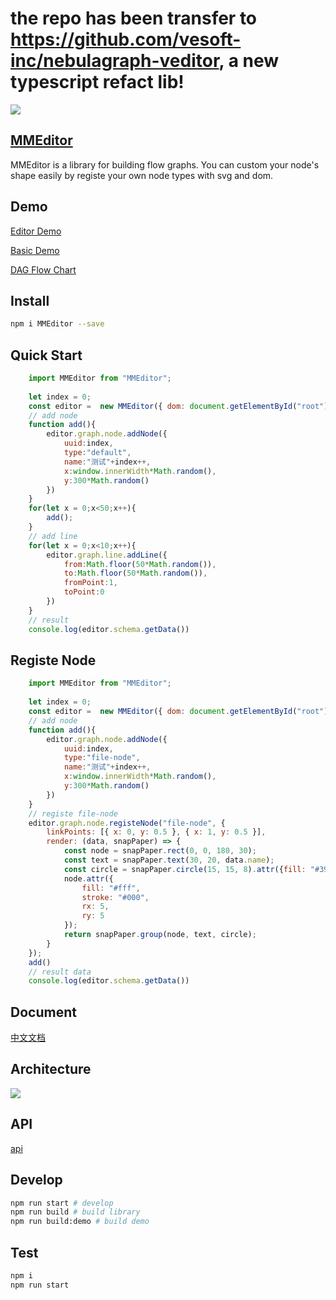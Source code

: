 # the repo has been transfer to https://github.com/vesoft-inc/nebulagraph-veditor, a new typescript refact lib!

![](https://mizy.github.io/MMEditor/snapshot.png)
## [MMEditor](https://mizy.github.io/MMEditor)

MMEditor is a library for building flow graphs. You can custom your node's shape easily by registe your own node types with svg and dom.

## Demo

[Editor Demo](https://mizy.github.io/MMEditor/public/)

[Basic Demo](https://mizy.github.io/MMEditor/public/basic.html)

[DAG Flow Chart](https://mizy.github.io/MMEditor/public/flowChart.html)

## Install
```sh
npm i MMEditor --save
```

## Quick Start
```javascript
	import MMEditor from "MMEditor";
	
	let index = 0;
	const editor =  new MMEditor({ dom: document.getElementById("root")});
	// add node
	function add(){
		editor.graph.node.addNode({
			uuid:index,
			type:"default",
			name:"测试"+index++,
			x:window.innerWidth*Math.random(),
			y:300*Math.random()
		})
	}
	for(let x = 0;x<50;x++){
		add();
	}
	// add line
	for(let x = 0;x<10;x++){
		editor.graph.line.addLine({
			from:Math.floor(50*Math.random()),
			to:Math.floor(50*Math.random()),
			fromPoint:1,
			toPoint:0
		})
	}
	// result
	console.log(editor.schema.getData())
```

## Registe Node

```javascript
	import MMEditor from "MMEditor";
	
	let index = 0;
	const editor =  new MMEditor({ dom: document.getElementById("root")});
	// add node
	function add(){
		editor.graph.node.addNode({
			uuid:index,
			type:"file-node",
			name:"测试"+index++,
			x:window.innerWidth*Math.random(),
			y:300*Math.random()
		})
	} 
	// registe file-node
	editor.graph.node.registeNode("file-node", {
		linkPoints: [{ x: 0, y: 0.5 }, { x: 1, y: 0.5 }],
		render: (data, snapPaper) => {
			const node = snapPaper.rect(0, 0, 180, 30);
			const text = snapPaper.text(30, 20, data.name);
			const circle = snapPaper.circle(15, 15, 8).attr({fill: "#39a"});
			node.attr({
				fill: "#fff",
				stroke: "#000",
				rx: 5,
				ry: 5
			});
			return snapPaper.group(node, text, circle);
		}
	});
	add()
	// result data
	console.log(editor.schema.getData())
```

## Document
[中文文档](https://mizy.github.io/MMEditor/doc/index.md)

## Architecture
![](https://mizy.github.io/MMEditor/MMEditor.png)

## API 
[api](https://mizy.github.io/MMEditor/api)

## Develop
```sh
npm run start # develop
npm run build # build library
npm run build:demo # build demo
```

## Test
``` sh
npm i
npm run start
```
 
